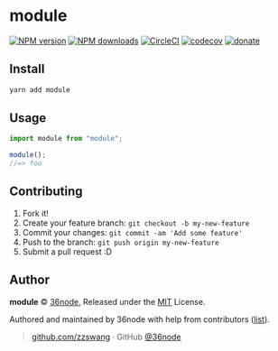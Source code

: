 # module

[![NPM version](https://img.shields.io/npm/v/module.svg?style=flat)](https://npmjs.com/package/module)
[![NPM downloads](https://img.shields.io/npm/dm/module.svg?style=flat)](https://npmjs.com/package/module)
[![CircleCI](https://circleci.com/gh/36node/module/tree/master.svg?style=shield)](https://circleci.com/gh/36node/module/tree/master)
[![codecov](https://codecov.io/gh/36node/module/branch/master/graph/badge.svg)](https://codecov.io/gh/36node/module)
[![donate](https://img.shields.io/badge/$-donate-ff69b4.svg?maxAge=2592000&style=flat)](https://github.com/36node/donate)

## Install

```bash
yarn add module
```

## Usage

```js
import module from "module";

module();
//=> foo
```

## Contributing

1.  Fork it!
2.  Create your feature branch: `git checkout -b my-new-feature`
3.  Commit your changes: `git commit -am 'Add some feature'`
4.  Push to the branch: `git push origin my-new-feature`
5.  Submit a pull request :D

## Author

**module** © [36node](https://github.com/36node), Released under the [MIT](./LICENSE) License.

Authored and maintained by 36node with help from contributors ([list](https://github.com/36node/module/contributors)).

> [github.com/zzswang](https://github.com/zzswang) · GitHub [@36node](https://github.com/36node)
